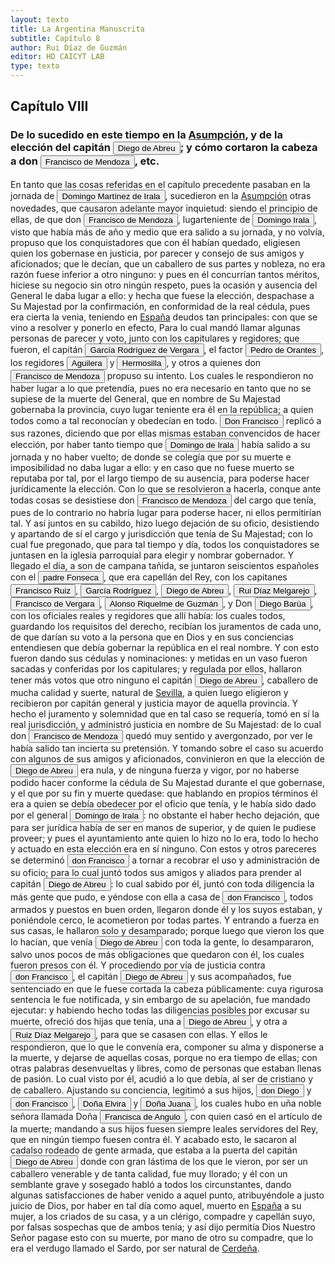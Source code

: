 ```yaml
---
layout: texto
title: La Argentina Manuscrita
subtitle: Capítulo 8
author: Rui Díaz de Guzmán
editor: HD CAICYT LAB
type: texto
---
```


## Capítulo VIII
### De lo sucedido en este tiempo en la <a href="https://recogito.pelagios.org/document/wzqxhk0h3vpikm/part/1/edit#f1f64025-f6ba-4ed7-9bce-59d98a8930a1" target="_blank">Asumpción</a>, y de la elección del capitán <button class="balloon" data-balloon-pos="up" data-balloon-length="large" data-balloon="person">Diego de Abreu</button>; y cómo cortaron la cabeza a don <button class="balloon" data-balloon-pos="up" data-balloon-length="large" data-balloon="person">Francisco de Mendoza</button>, etc.


En tanto que las cosas referidas en el capítulo precedente pasaban en la jornada de <button class="balloon" data-balloon-pos="up" data-balloon-length="large" data-balloon="person">Domingo Martínez de Irala</button>, sucedieron en la <a href="https://recogito.pelagios.org/document/wzqxhk0h3vpikm/part/1/edit#9f24d79c-3b6a-494a-8c4e-128bd23d9387" target="_blank">Asumpción</a> otras novedades, que causaron adelante mayor inquietud: siendo el principio de ellas, de que don <button class="balloon" data-balloon-pos="up" data-balloon-length="large" data-balloon="person">Francisco de Mendoza</button>, lugarteniente de <button class="balloon" data-balloon-pos="up" data-balloon-length="large" data-balloon="person">Domingo Irala</button>, visto que había más de año y medio que era salido a su jornada, y no volvía, propuso que los conquistadores que con él habían quedado, eligiesen quien los gobernase en justicia, por parecer y consejo de sus amigos y aficionados; que le decían, que un caballero de sus partes y nobleza, no era razón fuese inferior a otro ninguno: y pues en él concurrían tantos méritos, hiciese su negocio sin otro ningún respeto, pues la ocasión y ausencia del General le daba lugar a ello: y hecha que fuese la elección, despachase a Su Majestad por la confirmación, en conformidad de la real cédula, pues era cierta la venia, teniendo en <a href="https://recogito.pelagios.org/document/wzqxhk0h3vpikm/part/1/edit#8aa17a74-5bfa-427d-824a-7ec4a5c47d07" target="_blank">España</a> deudos tan principales: con que se vino a resolver y ponerlo en efecto, Para lo cual mandó llamar algunas personas de parecer y voto, junto con los capitulares y regidores; que fueron, el capitán <button class="balloon" data-balloon-pos="up" data-balloon-length="large" data-balloon="person">García Rodríguez de Vergara</button>, el factor <button class="balloon" data-balloon-pos="up" data-balloon-length="large" data-balloon="person">Pedro de Orantes</button>, los regidores <button class="balloon" data-balloon-pos="up" data-balloon-length="large" data-balloon="person">Aguilera</button> y <button class="balloon" data-balloon-pos="up" data-balloon-length="large" data-balloon="person">Hermosilla</button>, y otros a quienes don <button class="balloon" data-balloon-pos="up" data-balloon-length="large" data-balloon="person">Francisco de Mendoza</button> propuso su intento. Los cuales le respondieron no haber lugar a lo que pretendía, pues no era necesario en tanto que no se supiese de la muerte del General, que en nombre de Su Majestad gobernaba la provincia, cuyo lugar teniente era él en la república; a quien todos como a tal reconocían y obedecían en todo. <button class="balloon" data-balloon-pos="up" data-balloon-length="large" data-balloon="person">Don Francisco</button> replicó a sus razones, diciendo que por ellas mismas estaban convencidos de hacer elección, por haber tanto tiempo que <button class="balloon" data-balloon-pos="up" data-balloon-length="large" data-balloon="person">Domingo de Irala</button> había salido a su jornada y no haber vuelto; de donde se colegía que por su muerte e imposibilidad no daba lugar a ello: y en caso que no fuese muerto se reputaba por tal, por el largo tiempo de su ausencia, para poderse hacer jurídicamente la elección. Con lo que se resolvieron a hacerla, conque ante todas cosas se desistiese don <button class="balloon" data-balloon-pos="up" data-balloon-length="large" data-balloon="person">Francisco de Mendoza</button> del cargo que tenía, pues de lo contrario no habría lugar para poderse hacer, ni ellos permitirían tal. Y así juntos en su cabildo, hizo luego dejación de su oficio, desistiendo y apartando de sí el cargo y jurisdicción que tenía de Su Majestad; con lo cual fue pregonado, que para tal tiempo y día, todos los conquistadores se juntasen en la iglesia parroquial para elegir y nombrar gobernador. Y llegado el día, a son de campana tañida, se juntaron seiscientos españoles con el <button class="balloon" data-balloon-pos="up" data-balloon-length="large" data-balloon="person">padre Fonseca</button>, que era capellán del Rey, con los capitanes <button class="balloon" data-balloon-pos="up" data-balloon-length="large" data-balloon="person">Francisco Ruiz</button>, <button class="balloon" data-balloon-pos="up" data-balloon-length="large" data-balloon="person">García Rodríguez</button>, <button class="balloon" data-balloon-pos="up" data-balloon-length="large" data-balloon="person">Diego de Abreu</button>, <button class="balloon" data-balloon-pos="up" data-balloon-length="large" data-balloon="person">Rui Díaz Melgarejo</button>, <button class="balloon" data-balloon-pos="up" data-balloon-length="large" data-balloon="person">Francisco de Vergara</button>, <button class="balloon" data-balloon-pos="up" data-balloon-length="large" data-balloon="person">Alonso Riquelme de Guzmán</button>, y Don <button class="balloon" data-balloon-pos="up" data-balloon-length="large" data-balloon="person">Diego Barúa</button>, con los oficiales reales y regidores que allí había: los cuales todos, guardando los requisitos del derecho, recibían los juramentos de cada uno, de que darían su voto a la persona que en Dios y en sus conciencias entendiesen que debía gobernar la república en el real nombre. Y con esto fueron dando sus cédulas y nominaciones: y metidas en un vaso fueron sacadas y conferidas por los capitulares; y regulada por ellos, hallaron tener más votos que otro ninguno el capitán <button class="balloon" data-balloon-pos="up" data-balloon-length="large" data-balloon="person">Diego de Abreu</button>, caballero de mucha calidad y suerte, natural de <a href="https://recogito.pelagios.org/document/wzqxhk0h3vpikm/part/1/edit#d099cc8a-eba2-46bb-9832-fe89f0b1862f" target="_blank">Sevilla</a>, a quien luego eligieron y recibieron por capitán general y justicia mayor de aquella provincia. Y hecho el juramento y solemnidad que en tal caso se requería, tomó en sí la real jurisdicción, y administró justicia en nombre de Su Majestad: de lo cual don <button class="balloon" data-balloon-pos="up" data-balloon-length="large" data-balloon="person">Francisco de Mendoza</button> quedó muy sentido y avergonzado, por ver le había salido tan incierta su pretensión. Y tomando sobre el caso su acuerdo con algunos de sus amigos y aficionados, convinieron en que la elección de <button class="balloon" data-balloon-pos="up" data-balloon-length="large" data-balloon="person">Diego de Abreu</button> era nula, y de ninguna fuerza y vigor, por no haberse podido hacer conforme la cédula de Su Majestad durante el que gobernase, y el que por su fin y muerte quedase: que hablando en propios términos él era a quien se debía obedecer por el oficio que tenía, y le había sido dado por el general <button class="balloon" data-balloon-pos="up" data-balloon-length="large" data-balloon="person">Domingo de Irala</button>: no obstante el haber hecho dejación, que para ser jurídica había de ser en manos de superior, y de quien le pudiese proveer; y pues el ayuntamiento ante quien lo hizo no lo era, todo lo hecho y actuado en esta elección era en sí ninguno. Con estos y otros pareceres se determinó <button class="balloon" data-balloon-pos="up" data-balloon-length="large" data-balloon="person">don Francisco</button> a tornar a recobrar el uso y administración de su oficio; para lo cual juntó todos sus amigos y aliados para prender al capitán <button class="balloon" data-balloon-pos="up" data-balloon-length="large" data-balloon="person">Diego de Abreu</button>: lo cual sabido por él, juntó con toda diligencia la más gente que pudo, e yéndose con ella a casa de <button class="balloon" data-balloon-pos="up" data-balloon-length="large" data-balloon="person">don Francisco</button>, todos armados y puestos en buen orden, llegaron donde él y los suyos estaban, y poniéndole cerco, le acometieron por todas partes. Y entrando a fuerza en sus casas, le hallaron solo y desamparado; porque luego que vieron los que lo hacían, que venía <button class="balloon" data-balloon-pos="up" data-balloon-length="large" data-balloon="person">Diego de Abreu</button> con toda la gente, lo desampararon, salvo unos pocos de más obligaciones que quedaron con él, los cuales fueron presos con él. Y procediendo por vía de justicia contra <button class="balloon" data-balloon-pos="up" data-balloon-length="large" data-balloon="person">don Francisco</button>, el capitán <button class="balloon" data-balloon-pos="up" data-balloon-length="large" data-balloon="person">Diego de Abreu</button> y sus acompañados, fue sentenciado en que le fuese cortada la cabeza públicamente: cuya rigurosa sentencia le fue notificada, y sin embargo de su apelación, fue mandado ejecutar: y habiendo hecho todas las diligencias posibles por excusar su muerte, ofreció dos hijas que tenía, una a <button class="balloon" data-balloon-pos="up" data-balloon-length="large" data-balloon="person">Diego de Abreu</button>, y otra a <button class="balloon" data-balloon-pos="up" data-balloon-length="large" data-balloon="person">Ruiz Díaz Melgarejo</button>, para que se casasen con ellas. Y ellos le respondieron, que lo que le convenía era, componer su alma y disponerse a la muerte, y dejarse de aquellas cosas, porque no era tiempo de ellas; con otras palabras desenvueltas y libres, como de personas que estaban llenas de pasión. Lo cual visto por él, acudió a lo que debía, al ser de cristiano y de caballero. Ajustando su conciencia, legitimó a sus hijos, <button class="balloon" data-balloon-pos="up" data-balloon-length="large" data-balloon="person">don Diego</button> y <button class="balloon" data-balloon-pos="up" data-balloon-length="large" data-balloon="person">don Francisco</button>, <button class="balloon" data-balloon-pos="up" data-balloon-length="large" data-balloon="person">Doña Elvira</button> y <button class="balloon" data-balloon-pos="up" data-balloon-length="large" data-balloon="person">Doña Juana</button>, los cuales hubo en uña noble señora llamada Doña <button class="balloon" data-balloon-pos="up" data-balloon-length="large" data-balloon="person">Francisca de Angulo</button>, con quien casó en el artículo de la muerte; mandando a sus hijos fuesen siempre leales servidores del Rey, que en ningún tiempo fuesen contra él. Y acabado esto, le sacaron al cadalso rodeado de gente armada, que estaba a la puerta del capitán <button class="balloon" data-balloon-pos="up" data-balloon-length="large" data-balloon="person">Diego de Abreu</button> donde con gran lástima de los que le vieron, por ser un caballero venerable y de tanta calidad, fue muy llorado; y él con un semblante grave y sosegado habló a todos los circunstantes, dando algunas satisfacciones de haber venido a aquel punto, atribuyéndole a justo juicio de Dios, por haber en tal día como aquel, muerto en <a href="https://recogito.pelagios.org/document/wzqxhk0h3vpikm/part/1/edit#a7009071-87f2-403e-b9e1-f3e6b5a5726c" target="_blank">España</a> a su mujer, a los criados de su casa, y a un clérigo, compadre y capellán suyo, por falsas sospechas que de ambos tenía; y así dijo permitía Dios Nuestro Señor pagase esto con su muerte, por mano de otro su compadre, que lo era el verdugo llamado el Sardo, por ser natural de <a href="https://recogito.pelagios.org/document/wzqxhk0h3vpikm/part/1/edit#d668c5c3-1c2f-4885-902f-86865869b423" target="_blank">Cerdeña</a>.